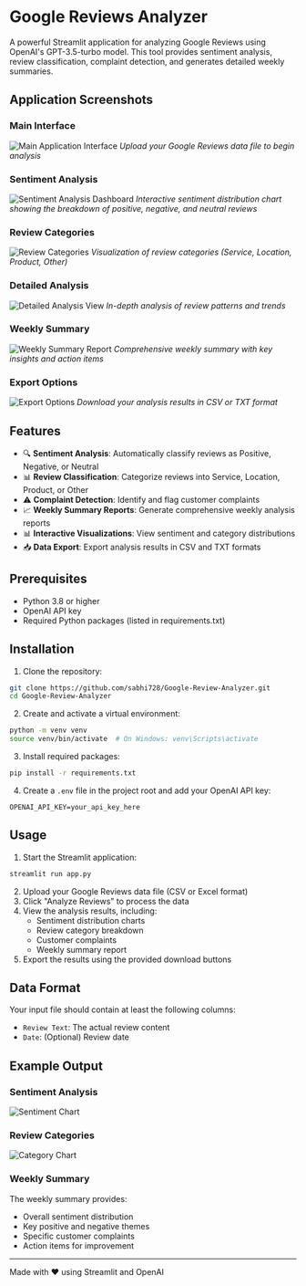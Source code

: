 # Google Reviews Analyzer

A powerful Streamlit application for analyzing Google Reviews using OpenAI's GPT-3.5-turbo model. This tool provides sentiment analysis, review classification, complaint detection, and generates detailed weekly summaries.

## Application Screenshots

### Main Interface
![Main Application Interface](image/upload.png)
*Upload your Google Reviews data file to begin analysis*

### Sentiment Analysis
![Sentiment Analysis Dashboard](image/Sentiment.png)
*Interactive sentiment distribution chart showing the breakdown of positive, negative, and neutral reviews*

### Review Categories
![Review Categories](image/4.png)
*Visualization of review categories (Service, Location, Product, Other)*

### Detailed Analysis
![Detailed Analysis View](image/1.png)
*In-depth analysis of review patterns and trends*

### Weekly Summary
![Weekly Summary Report](image/2.png)
*Comprehensive weekly summary with key insights and action items*

### Export Options
![Export Options](image/3.png)
*Download your analysis results in CSV or TXT format*

## Features

- 🔍 **Sentiment Analysis**: Automatically classify reviews as Positive, Negative, or Neutral
- 📊 **Review Classification**: Categorize reviews into Service, Location, Product, or Other
- ⚠️ **Complaint Detection**: Identify and flag customer complaints
- 📈 **Weekly Summary Reports**: Generate comprehensive weekly analysis reports
- 📊 **Interactive Visualizations**: View sentiment and category distributions
- 📥 **Data Export**: Export analysis results in CSV and TXT formats

## Prerequisites

- Python 3.8 or higher
- OpenAI API key
- Required Python packages (listed in requirements.txt)

## Installation

1. Clone the repository:
```bash
git clone https://github.com/sabhi728/Google-Review-Analyzer.git
cd Google-Review-Analyzer
```

2. Create and activate a virtual environment:
```bash
python -m venv venv
source venv/bin/activate  # On Windows: venv\Scripts\activate
```

3. Install required packages:
```bash
pip install -r requirements.txt
```

4. Create a `.env` file in the project root and add your OpenAI API key:
```
OPENAI_API_KEY=your_api_key_here
```

## Usage

1. Start the Streamlit application:
```bash
streamlit run app.py
```

2. Upload your Google Reviews data file (CSV or Excel format)
3. Click "Analyze Reviews" to process the data
4. View the analysis results, including:
   - Sentiment distribution charts
   - Review category breakdown
   - Customer complaints
   - Weekly summary report
5. Export the results using the provided download buttons

## Data Format

Your input file should contain at least the following columns:
- `Review Text`: The actual review content
- `Date`: (Optional) Review date

## Example Output

### Sentiment Analysis
![Sentiment Chart](image/Sentiment.png)

### Review Categories
![Category Chart](image/4.png)

### Weekly Summary
The weekly summary provides:
- Overall sentiment distribution
- Key positive and negative themes
- Specific customer complaints
- Action items for improvement



---

Made with ❤️ using Streamlit and OpenAI 
